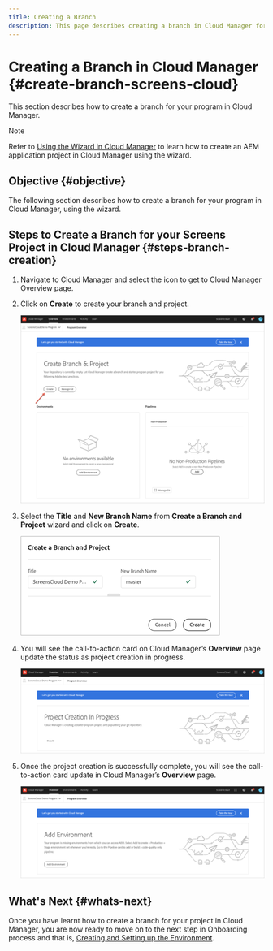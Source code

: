 ```yaml
---
title: Creating a Branch
description: This page describes creating a branch in Cloud Manager for Screens as a Cloud Service.
---
```


# Creating a Branch in Cloud Manager {#create-branch-screens-cloud}

This section describes how to create a branch for your program in Cloud Manager.

>[!NOTE]
>Refer to [Using the Wizard in Cloud Manager](https://experienceleague.adobe.com/docs/experience-manager-cloud-service/onboarding/getting-access/create-application-project/using-the-wizard.html?lang=en) to learn how to create an AEM application project in Cloud Manager using the wizard.

## Objective {#objective}

The following section describes how to create a branch for your program in Cloud Manager, using the wizard.

## Steps to Create a Branch for your Screens Project in Cloud Manager {#steps-branch-creation}

1. Navigate to Cloud Manager and select the icon to get to Cloud Manager Overview page.
 
1. Click on **Create** to create your branch and project.

   ![image](/help/screens-cloud/assets/onboarding/create-branch1.png)
 
1. Select the **Title** and **New Branch Name** from **Create a Branch and Project** wizard and click on **Create**.

   ![image](/help/screens-cloud/assets/onboarding/create-branch2.png)
 
1. You will see the call-to-action card on Cloud Manager’s **Overview** page update the status as project creation in progress.

    ![image](/help/screens-cloud/assets/onboarding/create-branch3.png)
 
1. Once the project creation is successfully complete, you will see the call-to-action card update in Cloud Manager’s **Overview** page.  

   ![image](/help/screens-cloud/assets/onboarding/create-branch4.png)

## What's Next {#whats-next}

Once you have learnt how to create a branch for your project in Cloud Manager, you are now ready to move on to the next step in Onboarding process and that is, [Creating and Setting up the Environment](/help/screens-cloud/onboarding-screens-cloud/creating-an-environment.md).